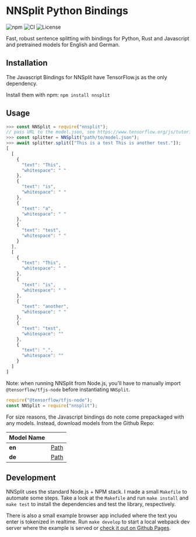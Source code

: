 # NNSplit Python Bindings

![npm](https://img.shields.io/npm/v/nnsplit)
![CI](https://github.com/bminixhofer/nnsplit/workflows/CI/badge.svg)
![License](https://img.shields.io/github/license/bminixhofer/nnsplit)

Fast, robust sentence splitting with bindings for Python, Rust and Javascript and pretrained models for English and German.

## Installation

The Javascript Bindings for NNSplit have TensorFlow.js as the only dependency.

Install them with npm: `npm install nnsplit`

## Usage


```javascript
>>> const NNSplit = require("nnsplit");
// pass URL to the model.json, see https://www.tensorflow.org/js/tutorials/conversion/import_keras#step_2_load_the_model_into_tensorflowjs for details
>>> const splitter = NNSplit("path/to/model.json");
>>> await splitter.split(["This is a test This is another test."]);
[
  [
    {
      "text": "This",
      "whitespace": " "
    },
    {
      "text": "is",
      "whitespace": " "
    },
    {
      "text": "a",
      "whitespace": " "
    },
    {
      "text": "test",
      "whitespace": " "
    }
  ],
  [
    {
      "text": "This",
      "whitespace": " "
    },
    {
      "text": "is",
      "whitespace": " "
    },
    {
      "text": "another",
      "whitespace": " "
    },
    {
      "text": "test",
      "whitespace": ""
    },
    {
      "text": ".",
      "whitespace": ""
    }
  ]
]
```

Note: when running NNSplit from Node.js, you'll have to manually import `@tensorflow/tfjs-node` before instantiating `NNSplit`.

```javascript
require("@tensorflow/tfjs-node");
const NNSplit = require("nnsplit");
```

For size reasons, the Javascript bindings do note come prepackaged with any models. Instead, download models from the Github Repo:

| Model Name  |  |
| ------------- | ------------- |
| __en__  | [Path](https://github.com/bminixhofer/nnsplit/tree/master/data/de/tfjs_model)  |
| __de__ | [Path](https://github.com/bminixhofer/nnsplit/tree/master/data/en/tfjs_model)  |


## Development

NNSplit uses the standard Node.js + NPM stack. I made a small `Makefile` to automate some steps. Take a look at the `Makefile` and run `make install` and `make test` to install the dependencies and test the library, respectively.

There is also a small example browser app included where the text you enter is tokenized in realtime. Run `make develop` to start a local webpack dev server where the example is served or [check it out on Github Pages](https://bminixhofer.github.io/nnsplit/js_lib/example/).